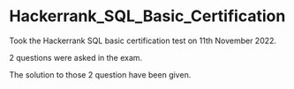 # Hackerrank_SQL_Basic_Certification
Took the Hackerrank SQL basic certification test on 11th November 2022.

2 questions were asked in the exam.

The solution to those 2 question have been given.

